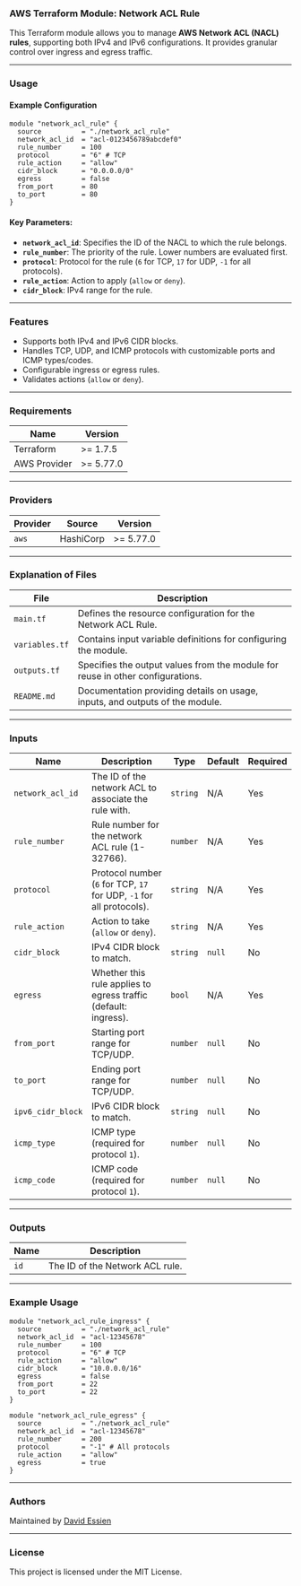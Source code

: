 ### AWS Terraform Module: Network ACL Rule

This Terraform module allows you to manage **AWS Network ACL (NACL) rules**, supporting both IPv4 and IPv6 configurations. It provides granular control over ingress and egress traffic.

---

### **Usage**

#### Example Configuration

```hcl
module "network_acl_rule" {
  source          = "./network_acl_rule"
  network_acl_id  = "acl-0123456789abcdef0"
  rule_number     = 100
  protocol        = "6" # TCP
  rule_action     = "allow"
  cidr_block      = "0.0.0.0/0"
  egress          = false
  from_port       = 80
  to_port         = 80
}
```

#### Key Parameters:

- **`network_acl_id`**: Specifies the ID of the NACL to which the rule belongs.
- **`rule_number`**: The priority of the rule. Lower numbers are evaluated first.
- **`protocol`**: Protocol for the rule (`6` for TCP, `17` for UDP, `-1` for all protocols).
- **`rule_action`**: Action to apply (`allow` or `deny`).
- **`cidr_block`**: IPv4 range for the rule.

---

### **Features**

- Supports both IPv4 and IPv6 CIDR blocks.
- Handles TCP, UDP, and ICMP protocols with customizable ports and ICMP types/codes.
- Configurable ingress or egress rules.
- Validates actions (`allow` or `deny`).

---

### Requirements

| Name         | Version   |
| ------------ | --------- |
| Terraform    | >= 1.7.5  |
| AWS Provider | >= 5.77.0 |

---

### Providers

| Provider | Source    | Version   |
| -------- | --------- | --------- |
| `aws`    | HashiCorp | >= 5.77.0 |

---

### **Explanation of Files**

| **File**       | **Description**                                                                |
| -------------- | ------------------------------------------------------------------------------ |
| `main.tf`      | Defines the resource configuration for the Network ACL Rule.                   |
| `variables.tf` | Contains input variable definitions for configuring the module.                |
| `outputs.tf`   | Specifies the output values from the module for reuse in other configurations. |
| `README.md`    | Documentation providing details on usage, inputs, and outputs of the module.   |

---

### **Inputs**

| **Name**          | **Description**                                                      | **Type** | **Default** | **Required** |
| ----------------- | -------------------------------------------------------------------- | -------- | ----------- | ------------ |
| `network_acl_id`  | The ID of the network ACL to associate the rule with.                | `string` | N/A         | Yes          |
| `rule_number`     | Rule number for the network ACL rule (1-32766).                      | `number` | N/A         | Yes          |
| `protocol`        | Protocol number (`6` for TCP, `17` for UDP, `-1` for all protocols). | `string` | N/A         | Yes          |
| `rule_action`     | Action to take (`allow` or `deny`).                                  | `string` | N/A         | Yes          |
| `cidr_block`      | IPv4 CIDR block to match.                                            | `string` | `null`      | No           |
| `egress`          | Whether this rule applies to egress traffic (default: ingress).      | `bool`   | N/A         | Yes          |
| `from_port`       | Starting port range for TCP/UDP.                                     | `number` | `null`      | No           |
| `to_port`         | Ending port range for TCP/UDP.                                       | `number` | `null`      | No           |
| `ipv6_cidr_block` | IPv6 CIDR block to match.                                            | `string` | `null`      | No           |
| `icmp_type`       | ICMP type (required for protocol `1`).                               | `number` | `null`      | No           |
| `icmp_code`       | ICMP code (required for protocol `1`).                               | `number` | `null`      | No           |

---

### **Outputs**

| **Name** | **Description**                 |
| -------- | ------------------------------- |
| `id`     | The ID of the Network ACL rule. |

---

### **Example Usage**

```hcl
module "network_acl_rule_ingress" {
  source          = "./network_acl_rule"
  network_acl_id  = "acl-12345678"
  rule_number     = 100
  protocol        = "6" # TCP
  rule_action     = "allow"
  cidr_block      = "10.0.0.0/16"
  egress          = false
  from_port       = 22
  to_port         = 22
}

module "network_acl_rule_egress" {
  source          = "./network_acl_rule"
  network_acl_id  = "acl-12345678"
  rule_number     = 200
  protocol        = "-1" # All protocols
  rule_action     = "allow"
  egress          = true
}
```

---

### **Authors**

Maintained by [David Essien](https://davidessien.com)

---

### **License**

This project is licensed under the MIT License.
